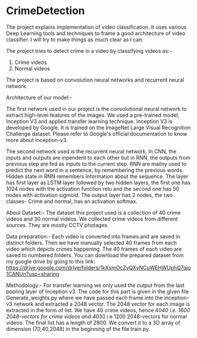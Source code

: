 # CrimeDetection
The project explains implementation of video classification. It uses various Deep Learning tools and techniques to frame a good architecture of video classifier.
I will try to make things as much clear as I can.

The project tries to detect crime in a video by classifying videos as:-
1) Crime videos
2) Normal videos

The project is based on convolution neural networks and recurrent neural network.

Architecture of our model:-

The first network used in our project is the convolutional neural network to extract high-level features of the images. We used a pre-trained model, Inception V3 and applied transfer learning technique.
Inception V3 is developed by Google. It is trained on the ImageNet Large Visual Recognition Challenge dataset. Please refer to Google's official documentation to know more about Inception-v3.

The second network used is the recurrent neural network. In CNN, the inputs and outputs are inpendent to each other but in RNN, the outputs from previous step are fed as inputs to the current step. RNN are mailny used to 
predict the next word in a sentence, by remembering the previous words. Hidden state in RNN remembers information about the sequence.
The layer has first layer as LSTM layer followed by two hidden layers, the first one has 1024 nodes with the activation function relu and the second one has 50 nodes with activation sigmoid.
The output layer has 2 nodes, the two classes- Crime and normal, has an activation softmax. 

About Dataset:-
The dataset this project used is a collection of 40 crime videos and 30 normal videos. We collected crime videos from different sources. They are mostly CCTV photages. 

Data preparation:-
Each video is converted into frames and are saved in distinct folders. Then we have manually selected 40 frames from each video which depicts crimes happening. The 40 frames of each video are saved to numbered folders.
You can download the prepared dataset from my google drive by going to this link:
https://drive.google.com/drive/folders/1kXsmOcZyQXyNCuWEHWUphQ7qjo1CANUn?usp=sharing

Methodology:-
For transfer learning we only used the output from the last pooling layer of Inception v3. The code for this part is given in the given file Generate_weights.py where we have passed each frame into the inception-v3 network and extracted a 2048 vector. 
The 2048 vector for each image is extracted in the form of list. We have 40 crime videos, hence 40*40 i.e. 1600 2048-vectors for crime videos and 40*30 i.e 1200 2048-vectors for normal videos. The final list has a length of 2800. We convert it to a 3D array of dimension (70,40,2048) in the beginning of the file train.py.

